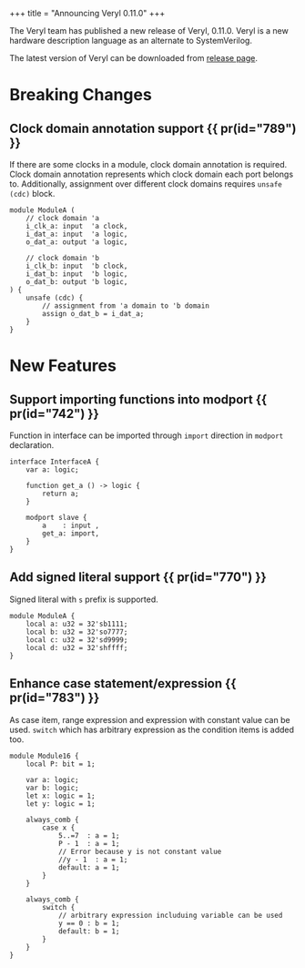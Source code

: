 +++
title = "Announcing Veryl 0.11.0"
+++

The Veryl team has published a new release of Veryl, 0.11.0.
Veryl is a new hardware description language as an alternate to SystemVerilog.

The latest version of Veryl can be downloaded from [release page](https://github.com/veryl-lang/veryl/releases/latest).

# Breaking Changes

## Clock domain annotation support {{ pr(id="789") }}

If there are some clocks in a module, clock domain annotation is required.
Clock domain annotation represents which clock domain each port belongs to.
Additionally, assignment over different clock domains requires `unsafe (cdc)` block.

```veryl
module ModuleA (
    // clock domain 'a
    i_clk_a: input  'a clock,
    i_dat_a: input  'a logic,
    o_dat_a: output 'a logic,

    // clock domain 'b
    i_clk_b: input  'b clock,
    i_dat_b: input  'b logic,
    o_dat_b: output 'b logic,
) {
    unsafe (cdc) {
        // assignment from 'a domain to 'b domain
        assign o_dat_b = i_dat_a;
    }
}
```

# New Features

## Support importing functions into modport {{ pr(id="742") }}

Function in interface can be imported through `import` direction in `modport` declaration.

```veryl
interface InterfaceA {
    var a: logic;

    function get_a () -> logic {
        return a;
    }

    modport slave {
        a    : input ,
        get_a: import,
    }
}
```

## Add signed literal support {{ pr(id="770") }}

Signed literal with `s` prefix is supported.

```veryl
module ModuleA {
    local a: u32 = 32'sb1111;
    local b: u32 = 32'so7777;
    local c: u32 = 32'sd9999;
    local d: u32 = 32'shffff;
}
```

## Enhance case statement/expression {{ pr(id="783") }}

As case item, range expression and expression with constant value can be used.
`switch` which has arbitrary expression as the condition items is added too.

```veryl
module Module16 {
    local P: bit = 1;

    var a: logic;
    var b: logic;
    let x: logic = 1;
    let y: logic = 1;

    always_comb {
        case x {
            5..=7  : a = 1;
            P - 1  : a = 1;
            // Error because y is not constant value
            //y - 1  : a = 1;
            default: a = 1;
        }
    }

    always_comb {
        switch {
            // arbitrary expression includuing variable can be used
            y == 0 : b = 1;
            default: b = 1;
        }
    }
}
```

